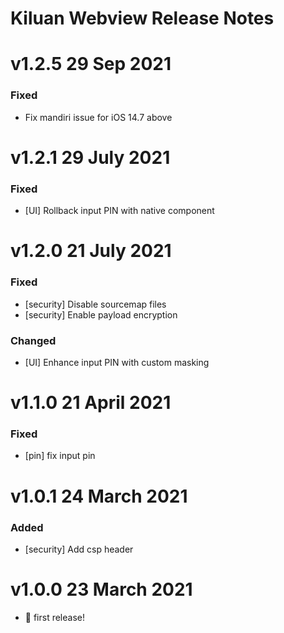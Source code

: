 # Kiluan Webview Release Notes

# v1.2.5 29 Sep 2021
### Fixed
- Fix mandiri issue for iOS 14.7 above

# v1.2.1 29 July 2021

### Fixed

- [UI] Rollback input PIN with native component

# v1.2.0 21 July 2021

### Fixed

- [security] Disable sourcemap files
- [security] Enable payload encryption

### Changed

- [UI] Enhance input PIN with custom masking

# v1.1.0 21 April 2021

### Fixed

- [pin] fix input pin

# v1.0.1 24 March 2021

### Added

- [security] Add csp header

# v1.0.0 23 March 2021

- 🎉 first release!

